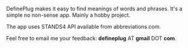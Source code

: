 DefinePlug makes it easy to find meanings of words and phrases. It's a simple no non-sense app. Mainly a hobby project.

The app uses STANDS4 API available from abbreviations.com.

Feel free to email me your feedback: **defineplug** AT **gmail** DOT **com**.